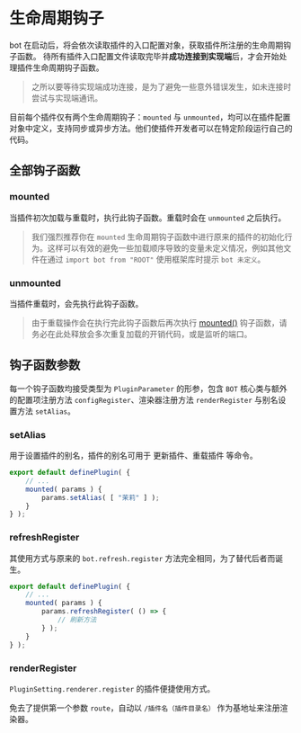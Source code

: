# 生命周期钩子

bot 在启动后，将会依次读取插件的入口配置对象，获取插件所注册的生命周期钩子函数。
待所有插件入口配置文件读取完毕并**成功连接到实现端**后，才会开始处理插件生命周期钩子函数。

> 之所以要等待实现端成功连接，是为了避免一些意外错误发生，如未连接时尝试与实现端通讯。

目前每个插件仅有两个生命周期钩子：`mounted` 与 `unmounted`，均可以在插件配置对象中定义，支持同步或异步方法。他们使插件开发者可以在特定阶段运行自己的代码。

## 全部钩子函数

### mounted

当插件初次加载与重载时，执行此钩子函数。重载时会在 `unmounted` 之后执行。

> 我们强烈推荐你在 `mounted` 生命周期钩子函数中进行原来的插件的初始化行为。这样可以有效的避免一些加载顺序导致的变量未定义情况，例如其他文件在通过 `import bot from "ROOT"` 使用框架库时提示 `bot 未定义`。

### unmounted

当插件重载时，会先执行此钩子函数。

> 由于重载操作会在执行完此钩子函数后再次执行 [mounted()](#mounted) 钩子函数，请务必在此处释放会多次重复加载的开销代码，或是监听的端口。

## 钩子函数参数

每一个钩子函数均接受类型为 `PluginParameter` 的形参，包含 `BOT` 核心类与额外的配置项注册方法 `configRegister`、渲染器注册方法 `renderRegister` 与别名设置方法 `setAlias`。

### setAlias

用于设置插件的别名，插件的别名可用于 更新插件、重载插件 等命令。

```ts
export default definePlugin( {
    // ...
    mounted( params ) {
        params.setAlias( [ "茉莉" ] );
    }
} );
```

### refreshRegister

其使用方式与原来的 `bot.refresh.register` 方法完全相同，为了替代后者而诞生。

```ts
export default definePlugin( {
    // ...
    mounted( params ) {
        params.refreshRegister( () => {
            // 刷新方法
        } );
    }
} );
```

### renderRegister

`PluginSetting.renderer.register` 的插件便捷使用方式。

免去了提供第一个参数 `route`，自动以 `/插件名（插件目录名）` 作为基地址来注册渲染器。